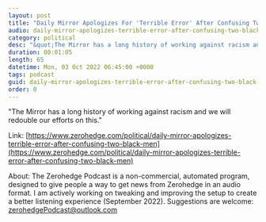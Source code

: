 ```yaml
---
layout: post
title: "Daily Mirror Apologizes For 'Terrible Error' After Confusing Two Black Men"
audio: daily-mirror-apologizes-terrible-error-after-confusing-two-black-men-0
category: political
desc: "&quot;The Mirror has a long history of working against racism and we will redouble our efforts on this.&quot;"
duration: 00:01:05
length: 65
datetime: Mon, 03 Oct 2022 06:45:00 +0000
tags: podcast
guid: daily-mirror-apologizes-terrible-error-after-confusing-two-black-men-0
order: 0
---
```

&quot;The Mirror has a long history of working against racism and we will redouble our efforts on this.&quot;

Link: [https://www.zerohedge.com/political/daily-mirror-apologizes-terrible-error-after-confusing-two-black-men](https://www.zerohedge.com/political/daily-mirror-apologizes-terrible-error-after-confusing-two-black-men)

About: The Zerohedge Podcast is a non-commercial, automated program, designed to give people a way to get news from Zerohedge in an audio format.  I am actively working on tweaking and improving the setup to create a better listening experience (September 2022).  Suggestions are welcome: [zerohedgePodcast@outlook.com](mailto:zerohedgePodcast@outlook.com)